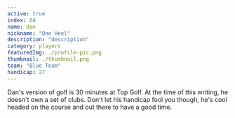 ```yaml
---
active: true
index: 04
name: dan
nickname: "One Heel"
description: "description"
category: players
featuredImg: ./profile-pic.png
thumbnail: ./thumbnail.png
team: "Blue Team"
handicap: 27
---
```



Dan's version of golf is 30 minutes at Top Golf. At the time of this writing, he doesn't own a set of clubs. Don't let his handicap fool you though, he's cool headed on the course and out there to have a good time. 
